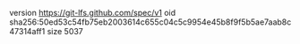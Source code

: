 version https://git-lfs.github.com/spec/v1
oid sha256:50ed53c54fb75eb2003614c655c04c5c9954e45b8f9f5b5ae7aab8c47314aff1
size 5037
